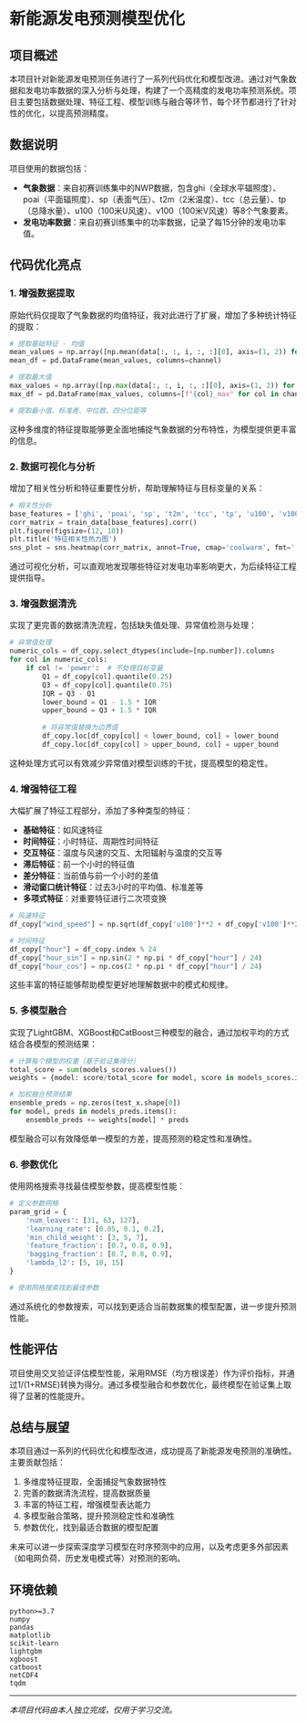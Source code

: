 # 新能源发电预测模型优化

## 项目概述

本项目针对新能源发电预测任务进行了一系列代码优化和模型改进。通过对气象数据和发电功率数据的深入分析与处理，构建了一个高精度的发电功率预测系统。项目主要包括数据处理、特征工程、模型训练与融合等环节，每个环节都进行了针对性的优化，以提高预测精度。

## 数据说明

项目使用的数据包括：

- **气象数据**：来自初赛训练集中的NWP数据，包含ghi（全球水平辐照度）、poai（平面辐照度）、sp（表面气压）、t2m（2米温度）、tcc（总云量）、tp（总降水量）、u100（100米U风速）、v100（100米V风速）等8个气象要素。
- **发电功率数据**：来自初赛训练集中的功率数据，记录了每15分钟的发电功率值。

## 代码优化亮点

### 1. 增强数据提取

原始代码仅提取了气象数据的均值特征，我对此进行了扩展，增加了多种统计特征的提取：

```python
# 提取基础特征 - 均值
mean_values = np.array([np.mean(data[:, :, i, :, :][0], axis=(1, 2)) for i in range(8)]).T
mean_df = pd.DataFrame(mean_values, columns=channel)

# 提取最大值
max_values = np.array([np.max(data[:, :, i, :, :][0], axis=(1, 2)) for i in range(8)]).T
max_df = pd.DataFrame(max_values, columns=[f"{col}_max" for col in channel])

# 提取最小值、标准差、中位数、四分位距等
```

这种多维度的特征提取能够更全面地捕捉气象数据的分布特性，为模型提供更丰富的信息。

### 2. 数据可视化与分析

增加了相关性分析和特征重要性分析，帮助理解特征与目标变量的关系：

```python
# 相关性分析
base_features = ['ghi', 'poai', 'sp', 't2m', 'tcc', 'tp', 'u100', 'v100', 'power']
corr_matrix = train_data[base_features].corr()
plt.figure(figsize=(12, 10))
plt.title('特征相关性热力图')
sns_plot = sns.heatmap(corr_matrix, annot=True, cmap='coolwarm', fmt='.2f')
```

通过可视化分析，可以直观地发现哪些特征对发电功率影响更大，为后续特征工程提供指导。

### 3. 增强数据清洗

实现了更完善的数据清洗流程，包括缺失值处理、异常值检测与处理：

```python
# 异常值处理
numeric_cols = df_copy.select_dtypes(include=[np.number]).columns
for col in numeric_cols:
    if col != 'power':  # 不处理目标变量
        Q1 = df_copy[col].quantile(0.25)
        Q3 = df_copy[col].quantile(0.75)
        IQR = Q3 - Q1
        lower_bound = Q1 - 1.5 * IQR
        upper_bound = Q3 + 1.5 * IQR
        
        # 将异常值替换为边界值
        df_copy.loc[df_copy[col] < lower_bound, col] = lower_bound
        df_copy.loc[df_copy[col] > upper_bound, col] = upper_bound
```

这种处理方式可以有效减少异常值对模型训练的干扰，提高模型的稳定性。

### 4. 增强特征工程

大幅扩展了特征工程部分，添加了多种类型的特征：

- **基础特征**：如风速特征
- **时间特征**：小时特征、周期性时间特征
- **交互特征**：温度与风速的交互、太阳辐射与温度的交互等
- **滞后特征**：前一个小时的特征值
- **差分特征**：当前值与前一个小时的差值
- **滑动窗口统计特征**：过去3小时的平均值、标准差等
- **多项式特征**：对重要特征进行二次项变换

```python
# 风速特征
df_copy["wind_speed"] = np.sqrt(df_copy['u100']**2 + df_copy['v100']**2)

# 时间特征
df_copy["hour"] = df_copy.index % 24
df_copy["hour_sin"] = np.sin(2 * np.pi * df_copy["hour"] / 24)
df_copy["hour_cos"] = np.cos(2 * np.pi * df_copy["hour"] / 24)
```

这些丰富的特征能够帮助模型更好地理解数据中的模式和规律。

### 5. 多模型融合

实现了LightGBM、XGBoost和CatBoost三种模型的融合，通过加权平均的方式结合各模型的预测结果：

```python
# 计算每个模型的权重（基于验证集得分）
total_score = sum(models_scores.values())
weights = {model: score/total_score for model, score in models_scores.items()}

# 加权融合预测结果
ensemble_preds = np.zeros(test_x.shape[0])
for model, preds in models_preds.items():
    ensemble_preds += weights[model] * preds
```

模型融合可以有效降低单一模型的方差，提高预测的稳定性和准确性。

### 6. 参数优化

使用网格搜索寻找最佳模型参数，提高模型性能：

```python
# 定义参数网格
param_grid = {
    'num_leaves': [31, 63, 127],
    'learning_rate': [0.05, 0.1, 0.2],
    'min_child_weight': [3, 5, 7],
    'feature_fraction': [0.7, 0.8, 0.9],
    'bagging_fraction': [0.7, 0.8, 0.9],
    'lambda_l2': [5, 10, 15]
}

# 使用网格搜索找到最佳参数
```

通过系统化的参数搜索，可以找到更适合当前数据集的模型配置，进一步提升预测性能。

## 性能评估

项目使用交叉验证评估模型性能，采用RMSE（均方根误差）作为评价指标，并通过1/(1+RMSE)转换为得分。通过多模型融合和参数优化，最终模型在验证集上取得了显著的性能提升。

## 总结与展望

本项目通过一系列的代码优化和模型改进，成功提高了新能源发电预测的准确性。主要贡献包括：

1. 多维度特征提取，全面捕捉气象数据特性
2. 完善的数据清洗流程，提高数据质量
3. 丰富的特征工程，增强模型表达能力
4. 多模型融合策略，提升预测稳定性和准确性
5. 参数优化，找到最适合数据的模型配置

未来可以进一步探索深度学习模型在时序预测中的应用，以及考虑更多外部因素（如电网负荷、历史发电模式等）对预测的影响。

## 环境依赖

```
python>=3.7
numpy
pandas
matplotlib
scikit-learn
lightgbm
xgboost
catboost
netCDF4
tqdm
```

---

*本项目代码由本人独立完成，仅用于学习交流。*
